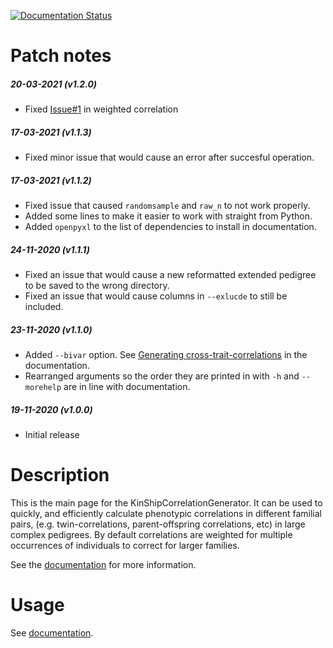 [![Documentation Status](https://readthedocs.org/projects/kinshipcorrelationgenerator/badge/?version=latest)](https://kinshipcorrelationgenerator.readthedocs.io/en/latest/?badge=latest)

# Patch notes

##### 20-03-2021 (v1.2.0)
 - Fixed [Issue#1](https://github.com/matthijsz/weightedcorr/issues/1) in weighted correlation
 
##### 17-03-2021 (v1.1.3)
 - Fixed minor issue that would cause an error after succesful operation.

##### 17-03-2021 (v1.1.2)
 - Fixed issue that caused `randomsample` and `raw_n` to not work properly.
 - Added some lines to make it easier to work with straight from Python.
 - Added `openpyxl` to the list of dependencies to install in documentation.
 
##### 24-11-2020 (v1.1.1)
 - Fixed an issue that would cause a new reformatted extended pedigree to be saved to the wrong directory.
 - Fixed an issue that would cause columns in `--exlucde` to still be included.

##### 23-11-2020 (v1.1.0)
 - Added `--bivar` option. See [Generating cross-trait-correlations](https://kinshipcorrelationgenerator.readthedocs.io/en/latest/computecorrelation.html#generating-cross-trait-correlations) in the documentation.
 - Rearranged arguments so the order they are printed in with `-h` and `--morehelp` are in line with documentation.

##### 19-11-2020 (v1.0.0)
 - Initial release

# Description

This is the main page for the KinShipCorrelationGenerator. It can be used to quickly, and efficiently calculate phenotypic correlations in different familial pairs, (e.g. twin-correlations, parent-offspring correlations, etc) in large complex pedigrees.
By default correlations are weighted for multiple occurrences of individuals to correct for larger families. 

See the [documentation](https://kinshipcorrelationgenerator.readthedocs.io/) for more information.

# Usage

See [documentation](https://kinshipcorrelationgenerator.readthedocs.io/).

